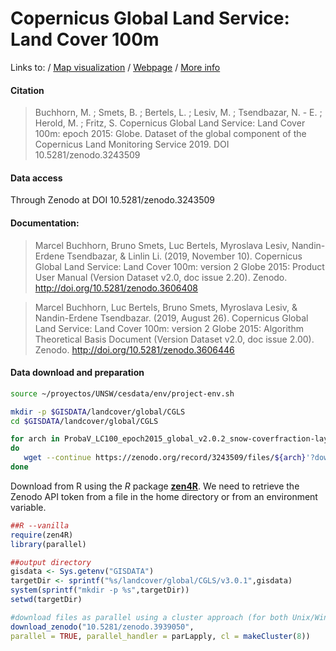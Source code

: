 # Copernicus Global Land Service: Land Cover 100m

Links to:
/ [Map visualization](https://lcviewer.vito.be/)
/ [Webpage](https://land.copernicus.eu/global/documents/lc100/v2/pum)
/ [More info](https://blog.vito.be/remotesensing/towards-mapping-annual-land-cover-changes)

#### Citation
> Buchhorn, M. ; Smets, B. ; Bertels, L. ; Lesiv, M. ; Tsendbazar, N. - E. ; Herold, M. ; Fritz, S. Copernicus Global Land Service: Land Cover 100m: epoch 2015: Globe. Dataset of the global component of the Copernicus Land Monitoring Service 2019. DOI 10.5281/zenodo.3243509

#### Data access

Through Zenodo at DOI 10.5281/zenodo.3243509

#### Documentation:

> Marcel Buchhorn, Bruno Smets, Luc Bertels, Myroslava Lesiv, Nandin-Erdene Tsendbazar, & Linlin Li. (2019, November 10). Copernicus Global Land Service: Land Cover 100m: version 2 Globe 2015: Product User Manual (Version Dataset v2.0, doc issue 2.20). Zenodo. http://doi.org/10.5281/zenodo.3606408

> Marcel Buchhorn, Luc Bertels, Bruno Smets, Myroslava Lesiv, & Nandin-Erdene Tsendbazar. (2019, August 26). Copernicus Global Land Service: Land Cover 100m: version 2 Globe 2015: Algorithm Theoretical Basis Document (Version Dataset v2.0, doc issue 2.00). Zenodo. http://doi.org/10.5281/zenodo.3606446


#### Data download and preparation

```sh
source ~/proyectos/UNSW/cesdata/env/project-env.sh

mkdir -p $GISDATA/landcover/global/CGLS
cd $GISDATA/landcover/global/CGLS

for arch in ProbaV_LC100_epoch2015_global_v2.0.2_snow-coverfraction-layer_EPSG-4326.tif LandCover_global_v2_discrete-and-FCC.png ProbaV_LC100_epoch2015_global_v2.0.2_bare-coverfraction-layer_EPSG-4326.tif ProbaV_LC100_epoch2015_global_v2.0.2_bare-coverfraction-StdDev_EPSG-4326.tif ProbaV_LC100_epoch2015_global_v2.0.2_crops-coverfraction-layer_EPSG-4326.tif ProbaV_LC100_epoch2015_global_v2.0.2_crops-coverfraction-StdDev_EPSG-4326.tif ProbaV_LC100_epoch2015_global_v2.0.2_DataDensityIndicator_EPSG-4326.tif ProbaV_LC100_epoch2015_global_v2.0.2_discrete-classification-proba_EPSG-4326.tif ProbaV_LC100_epoch2015_global_v2.0.2_discrete-classification_EPSG-4326.tif ProbaV_LC100_epoch2015_global_v2.0.2_forest-type-layer_EPSG-4326.tif ProbaV_LC100_epoch2015_global_v2.0.2_grass-coverfraction-layer_EPSG-4326.tif ProbaV_LC100_epoch2015_global_v2.0.2_grass-coverfraction-StdDev_EPSG-4326.tif ProbaV_LC100_epoch2015_global_v2.0.2_moss-coverfraction-layer_EPSG-4326.tif ProbaV_LC100_epoch2015_global_v2.0.2_moss-coverfraction-StdDev_EPSG-4326.tif ProbaV_LC100_epoch2015_global_v2.0.2_shrub-coverfraction-layer_EPSG-4326.tif ProbaV_LC100_epoch2015_global_v2.0.2_shrub-coverfraction-StdDev_EPSG-4326.tif ProbaV_LC100_epoch2015_global_v2.0.2_snow-coverfraction-layer_EPSG-4326.tif ProbaV_LC100_epoch2015_global_v2.0.2_tree-coverfraction-layer_EPSG-4326.tif ProbaV_LC100_epoch2015_global_v2.0.2_tree-coverfraction-StdDev_EPSG-4326.tif ProbaV_LC100_epoch2015_global_v2.0.2_urban-coverfraction-layer_EPSG-4326.tif ProbaV_LC100_epoch2015_global_v2.0.2_water-permanent-coverfraction-layer_EPSG-4326.tif ProbaV_LC100_epoch2015_global_v2.0.2_water-seasonal-coverfraction-layer_EPSG-4326.tif
do
   wget --continue https://zenodo.org/record/3243509/files/${arch}'?download=1' --output-document=${arch}
done

```

Download from R using the *R* package **[zen4R](https://github.com/eblondel/zen4R)**. We need to retrieve the Zenodo API token from a file in the home directory or from an environment variable.

```r
##R --vanilla
require(zen4R)
library(parallel)

##output directory
gisdata <- Sys.getenv("GISDATA")
targetDir <- sprintf("%s/landcover/global/CGLS/v3.0.1",gisdata)
system(sprintf("mkdir -p %s",targetDir))
setwd(targetDir)

#download files as parallel using a cluster approach (for both Unix/Win systems)
download_zenodo("10.5281/zenodo.3939050",
parallel = TRUE, parallel_handler = parLapply, cl = makeCluster(8))


```
